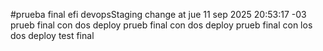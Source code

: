 #prueba final efi devopsStaging change at jue 11 sep 2025 20:53:17 -03
prueb final con dos deploy
prueb final con dos deploy
prueb final con los dos deploy
test final
